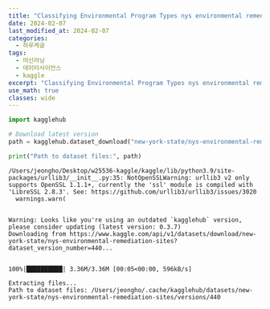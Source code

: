 ```yaml
---
title: "Classifying Environmental Program Types nys environmental remediation sites"
date: 2024-02-07
last_modified_at: 2024-02-07
categories:
  - 하루케글
tags:
  - 머신러닝
  - 데이터사이언스
  - kaggle
excerpt: "Classifying Environmental Program Types nys environmental remediation sites 프로젝트"
use_math: true
classes: wide
---
```

```python
import kagglehub

# Download latest version
path = kagglehub.dataset_download("new-york-state/nys-environmental-remediation-sites")

print("Path to dataset files:", path)
```

    /Users/jeongho/Desktop/w25536-kaggle/kaggle/lib/python3.9/site-packages/urllib3/__init__.py:35: NotOpenSSLWarning: urllib3 v2 only supports OpenSSL 1.1.1+, currently the 'ssl' module is compiled with 'LibreSSL 2.8.3'. See: https://github.com/urllib3/urllib3/issues/3020
      warnings.warn(


    Warning: Looks like you're using an outdated `kagglehub` version, please consider updating (latest version: 0.3.7)
    Downloading from https://www.kaggle.com/api/v1/datasets/download/new-york-state/nys-environmental-remediation-sites?dataset_version_number=440...


    100%|██████████| 3.36M/3.36M [00:05<00:00, 596kB/s]

    Extracting files...
    Path to dataset files: /Users/jeongho/.cache/kagglehub/datasets/new-york-state/nys-environmental-remediation-sites/versions/440


    



```python

```
